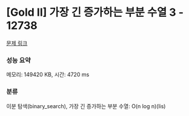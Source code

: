 # [Gold II] 가장 긴 증가하는 부분 수열 3 - 12738 

[문제 링크](https://www.acmicpc.net/problem/12738) 

### 성능 요약

메모리: 149420 KB, 시간: 4720 ms

### 분류

이분 탐색(binary_search), 가장 긴 증가하는 부분 수열: O(n log n)(lis)

